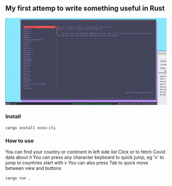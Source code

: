 ## My first attemp to write something useful in Rust


![how to use](./ezgif.com-gif-maker.gif)

### Install
```shell
cargo install ncov-cli
```

### How to use
You can find your country or continent in left side list
Click or <Enter> to fetch Covid data about it
You can press any character keyboard to quick jump, eg \'v\' to jump to countries start with v
You can also press Tab to quick move between view and buttons


```shell
cargo run .
```